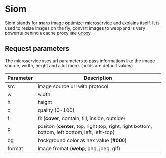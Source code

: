# Siom

Siom stands for **s**harp **i**mage **o**ptimizer **m**icroservice and explains itself. It is used to resize images on the fly, convert images to webp and is very powerful behind a cache proxy like [Choxy](https://github.com/devtimnbr/choxy). 

## Request parameters
The microservice uses url parameters to pass informations like the image source, width, height and a lot more. (bolds are default values)

| Parameter | Description | 
| --- | --- |
| src | image source url with protocol |
| w | width |
| h | height |
| q | quality (0-100) |
| f | fit (**cover**, contain, fill, inside, outside) |
| p | positon (**center**, top, right top, right, right bottom, bottom, left bottom, left, left-top) |
| bg | background color as hex value (**#000**) |
| format | image fromat (**webp**, png, jpeg, gif)